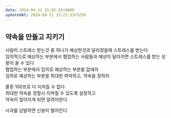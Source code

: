 ```yaml
---
date: 2024-04-21 15:02:55+0000
updatedAt: 2024-04-21 15:23:53+5250
---
```

## 약속을 만들고 지키기

사람이 스트레스 받는것 중 하나가 예상한것과 달라졌을때 스트레스를 받는다  
임의적으로 예상하는 부분에서 협업하는 사람들과 예상이 달라지면 스트레스를 받는 상황이 올 수 있다  
협업하는 부분에서 임의로 예상하는 부분을 없애자  
임의로 예상하는 부분을 최대한 파악하고, 약속을 정하자

물론 100프로 다 지켜질 수 없다  
최대한 약속을 정할시 지켜질 수 있도록 설정하고  
약속이 엎어지게 되면 알려야한다

사과를 남발하면 신용이 떨어진다
